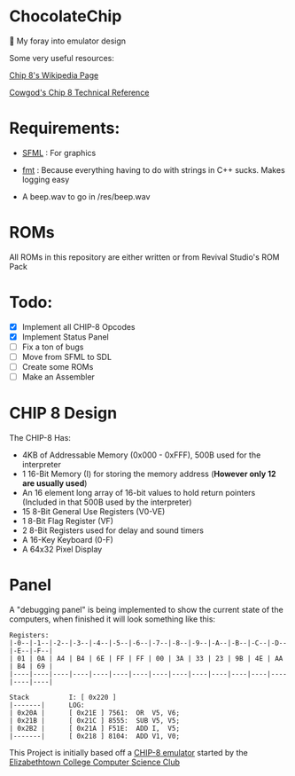 # ChocolateChip
🍪 My foray into emulator design

Some very useful resources:

[Chip 8's Wikipedia Page](https://en.wikipedia.org/wiki/CHIP-8)

[Cowgod's Chip 8 Technical Reference](http://devernay.free.fr/hacks/chip8/C8TECH10.HTM)

# Requirements:
* [SFML](https://www.sfml-dev.org) : For graphics
* [fmt](https://github.com/fmtlib/fmt) : Because everything having to do with strings in C++ sucks. Makes logging easy

* A beep.wav to go in /res/beep.wav

# ROMs

All ROMs in this repository are either written or from Revival Studio's ROM Pack 

# Todo:
- [x] Implement all CHIP-8 Opcodes
- [x] Implement Status Panel
- [ ] Fix a ton of bugs
- [ ] Move from SFML to SDL
- [ ] Create some ROMs
- [ ] Make an Assembler

# CHIP 8 Design
The CHIP-8 Has:
* 4KB of Addressable Memory (0x000 - 0xFFF), 500B used for the interpreter
* 1 16-Bit Memory (I) for storing the memory address (**However only 12 are usually used**)
* An 16 element long array of 16-bit values to hold return pointers (Included in that 500B used by the interpreter)
* 15 8-Bit General Use Registers (V0-VE)
* 1 8-Bit Flag Register (VF)
* 2 8-Bit Registers used for delay and sound timers
* A 16-Key Keyboard (0-F)
* A 64x32 Pixel Display


# Panel
A "debugging panel" is being implemented to show the current state of the computers, when finished it will look something like this:

```
Registers:
|-0--|-1--|-2--|-3--|-4--|-5--|-6--|-7--|-8--|-9--|-A--|-B--|-C--|-D--|-E--|-F--|
| 01 | 0A | A4 | B4 | 6E | FF | FF | 00 | 3A | 33 | 23 | 9B | 4E | AA | B4 | 69 |
|----|----|----|----|----|----|----|----|----|----|----|----|----|----|----|----|

Stack          I: [ 0x220 ]
|-------|      LOG:
| 0x20A |      [ 0x21E ] 7561:  OR  V5, V6;
| 0x21B |      [ 0x21C ] 8555:  SUB V5, V5;
| 0x2B2 |      [ 0x21A ] F51E:  ADD I,  V5;
|-------|      [ 0x218 ] 8104:  ADD V1, V0;
```



This Project is initially based off a [CHIP-8 emulator](https://github.com/Elizabethtown-College-CS-Club/chip8-emulator) started by the [Elizabethtown College Computer Science Club](https://github.com/Elizabethtown-College-CS-Club)

